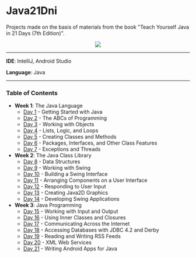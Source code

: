 
# Java21Dni
Projects made on the basis of materials from the book "Teach Yourself Java in 21 Days (7th Edition)".

<p align="center">
<img src="https://i.imgur.com/B48s6Ph.png"/>
</p>

***
__IDE__: IntelliJ, Android Studio

__Language__: Java
***

### Table of Contents
* __Week 1__: The Java Language
  * [Day 1](https://github.com/xlucash/Java21Dni/tree/master/src/me/xlucash/dzien1) - Getting Started with Java
  * [Day 2](https://github.com/xlucash/Java21Dni/tree/master/src/me/xlucash/dzien2) - The ABCs of Programming
  * [Day 3](https://github.com/xlucash/Java21Dni/tree/master/src/me/xlucash/dzien3) - Working with Objects
  * [Day 4](https://github.com/xlucash/Java21Dni/tree/master/src/me/xlucash/dzien4) - Lists, Logic, and Loops
  * [Day 5](https://github.com/xlucash/Java21Dni/tree/master/src/me/xlucash/dzien5) - Creating Classes and Methods
  * [Day 6](https://github.com/xlucash/Java21Dni/tree/master/src/me/xlucash/dzien6) - Packages, Interfaces, and Other Class Features
  * [Day 7](https://github.com/xlucash/Java21Dni/tree/master/src/me/xlucash/dzien7) - Exceptions and Threads
* __Week 2__: The Java Class Library
  * [Day 8](https://github.com/xlucash/Java21Dni/tree/master/src/me/xlucash/dzien8) - Data Structures
  * [Day 9](https://github.com/xlucash/Java21Dni/tree/master/src/me/xlucash/dzien9) - Working with Swing
  * [Day 10](https://github.com/xlucash/Java21Dni/tree/master/src/me/xlucash/dzien10) - Building a Swing Interface
  * [Day 11](https://github.com/xlucash/Java21Dni/tree/master/src/me/xlucash/dzien11) - Arranging Components on a User Interface
  * [Day 12](https://github.com/xlucash/Java21Dni/tree/master/src/me/xlucash/dzien12) - Responding to User Input
  * [Day 13](https://github.com/xlucash/Java21Dni/tree/master/src/me/xlucash/dzien13) - Creating Java2D Graphics
  * [Day 14](https://github.com/xlucash/Java21Dni/tree/master/src/me/xlucash/dzien14) - Developing Swing Applications
* __Week 3__: Java Programming
  * [Day 15](https://github.com/xlucash/Java21Dni/tree/master/src/me/xlucash/dzien15) - Working with Input and Output
  * [Day 16](https://github.com/xlucash/Java21Dni/tree/master/src/me/xlucash/dzien16) - Using Inner Classes and Closures
  * [Day 17](https://github.com/xlucash/Java21Dni/tree/master/src/me/xlucash/dzien17) - Communicating Across the Internet
  * [Day 18](https://github.com/xlucash/Java21Dni/tree/master/src/me/xlucash/dzien18) - Accessing Databases with JDBC 4.2 and Derby
  * [Day 19](https://github.com/xlucash/Java21Dni/tree/master/src/me/xlucash/dzien19) - Reading and Writing RSS Feeds
  * [Day 20](https://github.com/xlucash/Java21Dni/tree/master/src/me/xlucash/dzien20) - XML Web Services
  * [Day 21](https://github.com/xlucash/Java21Dni/tree/master/src/me/xlucash/dzien21) - Writing Android Apps for Java
